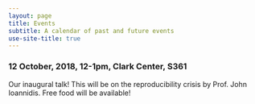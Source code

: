 ```yaml
---
layout: page
title: Events
subtitle: A calendar of past and future events
use-site-title: true
---
```


### 12 October, 2018, 12-1pm, Clark Center, S361

Our inaugural talk! This will be on the reproducibility crisis by Prof. John Ioannidis. Free food will be available!
